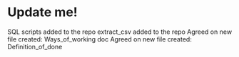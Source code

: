 # Update me!
SQL scripts added to the repo
extract_csv added to the repo
Agreed on new file created: Ways_of_working doc
Agreed on new file created: Definition_of_done